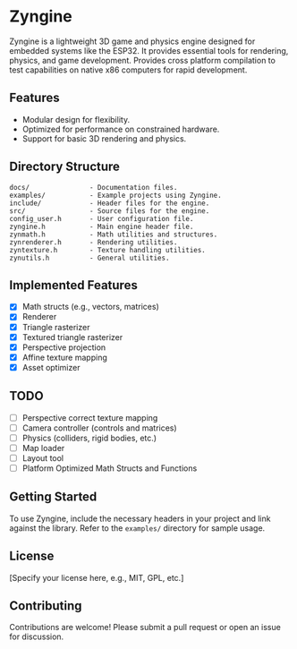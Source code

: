 # Zyngine

Zyngine is a lightweight 3D game and physics engine designed for embedded systems like the ESP32. It provides essential tools for rendering, physics, and game development. Provides cross platform compilation to test capabilities on native x86 computers for rapid development.

## Features

- Modular design for flexibility.
- Optimized for performance on constrained hardware.
- Support for basic 3D rendering and physics.

## Directory Structure

```
docs/               - Documentation files.
examples/           - Example projects using Zyngine.
include/            - Header files for the engine.
src/                - Source files for the engine.
config_user.h       - User configuration file.
zyngine.h           - Main engine header file.
zynmath.h           - Math utilities and structures.
zynrenderer.h       - Rendering utilities.
zyntexture.h        - Texture handling utilities.
zynutils.h          - General utilities.
```

## Implemented Features

- [x] Math structs (e.g., vectors, matrices)
- [x] Renderer
- [x] Triangle rasterizer
- [x] Textured triangle rasterizer
- [x] Perspective projection
- [x] Affine texture mapping
- [x] Asset optimizer

## TODO

- [ ] Perspective correct texture mapping
- [ ] Camera controller (controls and matrices)
- [ ] Physics (colliders, rigid bodies, etc.)
- [ ] Map loader
- [ ] Layout tool
- [ ] Platform Optimized Math Structs and Functions

## Getting Started

To use Zyngine, include the necessary headers in your project and link against the library. Refer to the `examples/` directory for sample usage.

## License

[Specify your license here, e.g., MIT, GPL, etc.]

## Contributing

Contributions are welcome! Please submit a pull request or open an issue for discussion.
